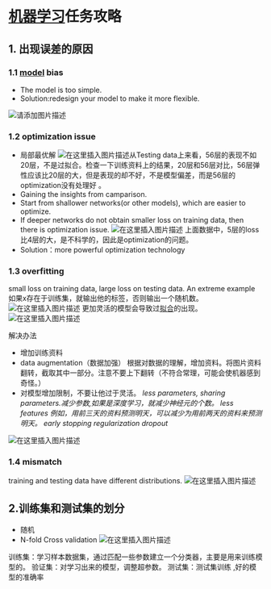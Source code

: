 # [机器学习](https://so.csdn.net/so/search?q=机器学习&spm=1001.2101.3001.7020)任务攻略

## 1. 出现误差的原因

### 1.1 [model](https://so.csdn.net/so/search?q=model&spm=1001.2101.3001.7020) bias

- The model is too simple.
- Solution:redesign your model to make it more flexible.

![请添加图片描述](https://img-blog.csdnimg.cn/3e7213bb007747c0ba5ce357066680a9.png?x-oss-process=image/watermark,type_ZHJvaWRzYW5zZmFsbGJhY2s,shadow_50,text_Q1NETiBA57yW56iL5bCP5bCP55m955m9,size_16,color_FFFFFF,t_70,g_se,x_16)

### 1.2 optimization issue

- 局部最优解
  ![在这里插入图片描述](https://img-blog.csdnimg.cn/52bae6bbd9584b909290ecc288a54351.png?x-oss-process=image/watermark,type_ZHJvaWRzYW5zZmFsbGJhY2s,shadow_50,text_Q1NETiBA57yW56iL5bCP5bCP55m955m9,size_20,color_FFFFFF,t_70,g_se,x_16)从Testing data上来看，56层的表现不如20层，不是过拟合。检查一下训练资料上的结果，20层和56层对比，56层弹性应该比20层的大，但是表现的却不好，不是模型偏差，而是56层的optimization没有处理好 。
- Gaining the insights from camparison.
- Start from shallower networks(or other models), which are easier to
  optimize.
- If deeper networks do not obtain smaller loss on training data, then
  there is optimization issue.
  ![在这里插入图片描述](https://img-blog.csdnimg.cn/efb1ab597fb048b2a62c1424e3eee03a.png)
  上面数据中，5层的loss比4层的大，是不科学的，因此是optimization的问题。
- Solution：more powerful optimization technology

### 1.3 overfitting

small loss on training data, large loss on testing data.
An extreme example
如果x存在于训练集，就输出他的标签，否则输出一个随机数。
![在这里插入图片描述](https://img-blog.csdnimg.cn/a98e4cb38e66442781bac56758088244.png?x-oss-process=image/watermark,type_ZHJvaWRzYW5zZmFsbGJhY2s,shadow_50,text_Q1NETiBA57yW56iL5bCP5bCP55m955m9,size_20,color_FFFFFF,t_70,g_se,x_16)
更加灵活的模型会导致过[拟合](https://so.csdn.net/so/search?q=拟合&spm=1001.2101.3001.7020)的出现。![在这里插入图片描述](https://img-blog.csdnimg.cn/9c9f81995af24188b7d639d4d1221b56.png?x-oss-process=image/watermark,type_ZHJvaWRzYW5zZmFsbGJhY2s,shadow_50,text_Q1NETiBA57yW56iL5bCP5bCP55m955m9,size_20,color_FFFFFF,t_70,g_se,x_16)

解决办法

- 增加训练资料
- data augmentation（数据加强）
  根据对数据的理解，增加资料。将图片资料翻转，截取其中一部分。注意不要上下翻转（不符合常理，可能会使机器感到奇怪。）
- 对模型增加限制，不要让他过于灵活。
  *less parameters, sharing parameters.减少参数,如果是深度学习，就减少神经元的个数。
  less features 例如，用前三天的资料预测明天，可以减少为用前两天的资料来预测明天。
  early stopping
  regularization
  dropout*

![在这里插入图片描述](https://img-blog.csdnimg.cn/b1859de3085f439eaecd402d8538124d.png?x-oss-process=image/watermark,type_ZHJvaWRzYW5zZmFsbGJhY2s,shadow_50,text_Q1NETiBA57yW56iL5bCP5bCP55m955m9,size_20,color_FFFFFF,t_70,g_se,x_16)

### 1.4 mismatch

training and testing data have different distributions.
![在这里插入图片描述](https://img-blog.csdnimg.cn/d7a907f89ac94dcc92cd1261bf8083f2.png?x-oss-process=image/watermark,type_ZHJvaWRzYW5zZmFsbGJhY2s,shadow_50,text_Q1NETiBA57yW56iL5bCP5bCP55m955m9,size_20,color_FFFFFF,t_70,g_se,x_16)

## 2.训练集和测试集的划分

- 随机
- N-fold Cross validation
  ![在这里插入图片描述](https://img-blog.csdnimg.cn/932fbac798de4eb2975c9128e420b882.png?x-oss-process=image/watermark,type_ZHJvaWRzYW5zZmFsbGJhY2s,shadow_50,text_Q1NETiBA57yW56iL5bCP5bCP55m955m9,size_20,color_FFFFFF,t_70,g_se,x_16)

训练集：学习样本数据集，通过匹配一些参数建立一个分类器，主要是用来训练模型的。
验证集：对学习出来的模型，调整超参数。
测试集：测试集训练 ,好的模型的准确率
